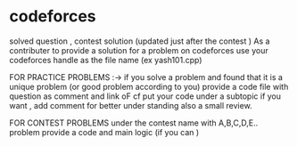 # codeforces
solved question , contest solution (updated just after the contest  )
As a contributer to provide a solution for a problem on codeforces use your codeforces handle as the file name (ex yash101.cpp)

FOR PRACTICE PROBLEMS :->
if you solve a problem and found that it is a unique problem (or good problem according to you) provide a code file with question as comment and link oF cf put your code under a subtopic if you want ,  add comment for  better under standing also a small review.

FOR CONTEST PROBLEMS
under the contest name 
with A,B,C,D,E.. problem provide a code and main logic (if you can )
